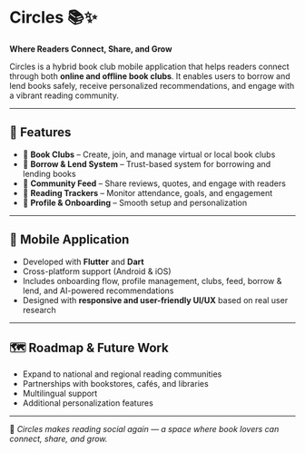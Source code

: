 # Circles 📚✨  
**Where Readers Connect, Share, and Grow**  

Circles is a hybrid book club mobile application that helps readers connect through both **online and offline book clubs**. It enables users to borrow and lend books safely, receive personalized recommendations, and engage with a vibrant reading community.  


---

## 🚀 Features  
- 📖 **Book Clubs** – Create, join, and manage virtual or local book clubs  
- 🔄 **Borrow & Lend System** – Trust-based system for borrowing and lending books  
- 📰 **Community Feed** – Share reviews, quotes, and engage with readers  
- 🎯 **Reading Trackers** – Monitor attendance, goals, and engagement  
- 👤 **Profile & Onboarding** – Smooth setup and personalization  

---

## 📱 Mobile Application  
- Developed with **Flutter** and **Dart**  
- Cross-platform support (Android & iOS)  
- Includes onboarding flow, profile management, clubs, feed, borrow & lend, and AI-powered recommendations  
- Designed with **responsive and user-friendly UI/UX** based on real user research  

---

## 🗺️ Roadmap & Future Work  
- Expand to national and regional reading communities  
- Partnerships with bookstores, cafés, and libraries  
- Multilingual support  
- Additional personalization features  

---

🔹 *Circles makes reading social again — a space where book lovers can connect, share, and grow.*  

